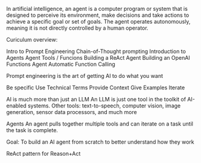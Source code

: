 In artificial intelligence, an agent is a computer program or system that is designed to perceive its environment, make decisions and take actions
to achieve a specific goal or set of goals. The agent operates autonomously, meaning it is not directly controlled by a human operator.

Curiculum overview:

Intro to Prompt Engineering
Chain-of-Thought prompting
Introduction to Agents
Agent Tools / Funcions
Building a ReAct Agent
Building an OpenAI Functions Agent
Automatic Function Calling

Prompt engineering is the art of getting AI to do what you want

Be specific
Use Technical Terms
Provide Context
Give Examples
Iterate

AI is much more than just an LLM
An LLM is just one tool in the toolkit of AI-enabled systems.
Other tools: text-to-speech, computer vision, image generation, sensor data processors, and much more

Agents
An agent pulls together multiple tools and can iterate on a task until the task is complete.

Goal: To build an AI agent from scratch to better understand how they work

ReAct pattern for Reason+Act
